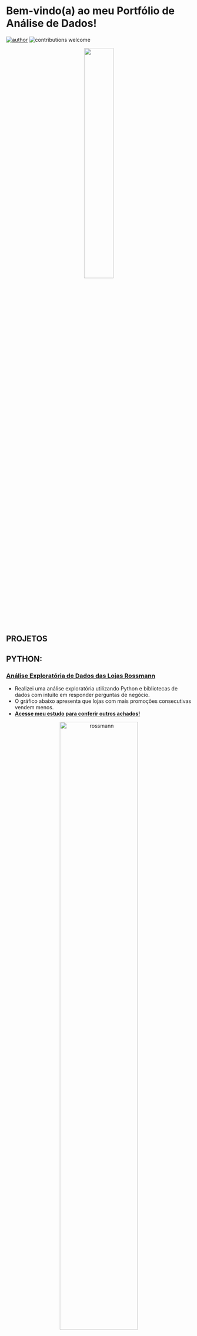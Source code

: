 # Bem-vindo(a) ao meu Portfólio de Análise de Dados!

[![author](https://img.shields.io/badge/author-IsraelAugustods-red.svg)](https://www.linkedin.com/in/israelaugustoalmeida/) ![contributions welcome](https://img.shields.io/badge/contributions-welcome-brightgreen.svg?style=flat)

<p align="center">
  <img src="https://github.com/user-attachments/assets/a756608b-b79b-4b66-9502-aa6fc9148519" width=40%>
</p>

## **PROJETOS**

## **PYTHON:**
### [**Análise Exploratória de Dados das Lojas Rossmann**](https://github.com/IsraelAugustods/eda_rossmann)
 - Realizei uma análise exploratória utilizando Python e bibliotecas de dados com intuito em responder perguntas de negócio. 
 - O gráfico abaixo apresenta que lojas com mais promoções consecutivas vendem menos.
 - **[Acesse meu estudo para conferir outros achados!](https://github.com/IsraelAugustods/eda_rossmann)**
<p align="center">
  <img alt="rossmann" width="65%" src="https://github.com/user-attachments/assets/8f5837a6-9c07-4526-b088-ea5cd14cc6ad">
</p>

## **SQL**
### [**CAR PRIME**](https://github.com/IsraelAugustods/car_prime_sql)
 - Este estudo tem como foco desenvolver minhas habilidades em SQL, abrangendo desde consultas básicas até conceitos avançados.
 - A tabela abaixo apresenta desempenho mensal da empresa em relação a algumas métricas.
 - **[Acesse meu estudo para conferir outros achados!](https://github.com/IsraelAugustods/car_prime_sql)**
<p align="center">
  <img alt="carprime" width="65%" src="https://github.com/user-attachments/assets/54a4af59-eacb-418a-8cc7-c9adf8e57f66">
</p>

## **EXCEL:**
### [**Salário na Área de Dados**](https://github.com/IsraelAugustods/data_salaries)

 - Realizei uma análise exploratória utilizando Excel e Jamovi com o intuito de responder perguntas de negócio. 
 - O gráfico abaixo apresenta que o nível Executive apresenta consistentemente os maiores salários em todas as categorias de tamanho de empresa (Large, Medium, Small).
 - **[Acesse meu estudo para conferir outros achados!](https://github.com/IsraelAugustods/data_salaries)**

<p align="center">
  <img alt="salario" width="65%" src="https://github.com/user-attachments/assets/9979182d-a24d-4052-a129-60ba6adc83d4">
</p>

### [**Vendas Adidas**](https://github.com/IsraelAugustods/sales_adidas)

 - Realizei uma análise exploratória utilizando Excel e Jamovi com o intuito de responder perguntas de negócio. 
 - Neste gráfico, temos duas linhas do tempo relacionadas ao faturamento, correspondentes aos anos de 2020 e 2021.
 - **[Acesse meu estudo para conferir outros achados!](https://github.com/IsraelAugustods/sales_adidas)**

<p align="center">
  <img alt="g1" width="65%" src="https://github.com/user-attachments/assets/699fb3b3-0116-4948-af56-4ba19905525d">
</p>


## **SOBRE**

Sou um biólogo apaixonado por análise de dados, dedicado a ajudar empresas em suas tomadas de decisão, a resolver problemas de negócio e a gerar valor a partir de dados. 

Utilizo ferramentas como SQL, Python, Excel e Power BI para extrair, transformar, analisar e visualizar dados de diversas fontes e formatos. Esse trabalho resulta em insights e relatórios que suportam a tomada de decisões. Além disso, na faculdade, trabalhei com a linguagem R, utilizando dados para responder a perguntas ecológicas. Também atuei de forma voluntária durante a graduação com bancos de dados de proteínas, onde fui responsável pelo processo de ETL, trabalhando com APIs.

Atualmente, meu objetivo é me desenvolver ainda mais na área de análise de dados, o que tenho feito por meio de cursos de Storytelling e Gamification.


## CONTATO
Se você tiver alguma pergunta, comentário ou desejar entrar em contato comigo, sinta-se à vontade para fazê-lo por meio dos links abaixo:

**Links para me acharem:**
* [LinkedIn](https://www.linkedin.com/in/israelaugustoalmeida/)
* [GitHub](https://github.com/IsraelAugustods)


